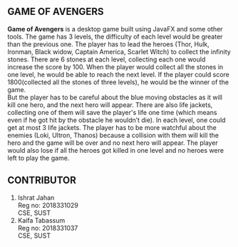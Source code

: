 

**GAME OF AVENGERS**  
-----------------------
**Game of Avengers** is a desktop game built using JavaFX and some other tools. The game has 3 levels, the difficulty of each level would be greater than the previous one. The player has to lead the heroes (Thor, Hulk, Ironman, Black widow, Captain America, Scarlet Witch) to collect the infinity stones. There are 6 stones at each level, collecting each one would increase the score by 100. When the player would collect all the stones in one level, he would be able to reach the next level. If the player could score 1800(collected all the stones of three levels), he would be the winner of the game.  
 But the player has to be careful about the blue moving obstacles as it will kill one hero, and the next hero will appear. There are also life jackets, collecting one of them will save the player's life one time (which means even if he got hit by the obstacle he wouldn’t die). In each level, one could get at most 3 life jackets. The player has to be more watchful about the enemies (Loki, Ultron, Thanos) because a collision with them will kill the hero and the game will be over and no next hero will appear. The player would also lose if all the heroes got killed in one level and no heroes were left to play the game.
 


**CONTRIBUTOR**
----------------
1. Ishrat Jahan  \
   Reg no: 2018331029  \
   CSE, SUST  
2. Kaifa Tabassum  \
   Reg no: 2018331037  \
   CSE, SUST  
   
